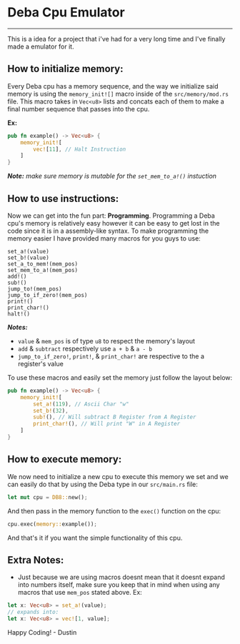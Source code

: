 # Deba Cpu Emulator
---
This is a idea for a project that i've had for a very long time and I've finally made a emulator for it.

## How to initialize memory:
Every Deba cpu has a memory sequence, and the way we initialize said memory is using the `memory_init![]` macro inside of the `src/memory/mod.rs` file.
This macro takes in `Vec<u8>` lists and concats each of them to make a final number sequence that passes into the cpu.

**Ex:**
```rust
pub fn example() -> Vec<u8> {
	memory_init![
		vec![11], // Halt Instruction
	]
}
```
***Note:*** *make sure memory is mutable for the `set_mem_to_a!()` instuction*

## How to use instructions:
Now we can get into the fun part: **Programming**. Programming a Deba cpu's memory is relatively easy however it can be easy to get lost in the code since it is in a assembly-like syntax. To make programming the memory easier I have provided many macros for you guys to use:
```
set_a!(value)
set_b!(value)
set_a_to_mem!(mem_pos)
set_mem_to_a!(mem_pos)
add!()
sub!()
jump_to!(mem_pos)
jump_to_if_zero!(mem_pos)
print!()
print_char!()
halt!()
```
***Notes:***
- `value` & `mem_pos` is of type `u8` to respect the memory's layout
- `add` & `subtract` respectively use `a + b` & `a - b`
- `jump_to_if_zero!`, `print!`, & `print_char!` are respective to the a register's value

To use these macros and easily set the memory just follow the layout below:
```rust
pub fn example() -> Vec<u8> {
	memory_init![
		set_a!(119), // Ascii Char "w"
		set_b!(32),
		sub!(), // Will subtract B Register from A Register
		print_char!(), // Will print "W" in A Register
	]
}
```

## How to execute memory:
We now need to initialize a new cpu to execute this memory we set and we can easily do that by using the Deba type in our `src/main.rs` file:
```rust
let mut cpu = DB8::new();
```

And then pass in the memory function to the `exec()` function on the cpu:
```rust
cpu.exec(memory::example());
```

And that's it if you want the simple functionality of this cpu.

## Extra Notes:
- Just because we are using macros doesnt mean that it doesnt expand into numbers itself, make sure you keep that in mind when using any macros that use `mem_pos` stated above. Ex: 
```rust
let x: Vec<u8> = set_a!(value);
// expands into: 
let x: Vec<u8> = vec![1, value];
```

Happy Coding! - Dustin
